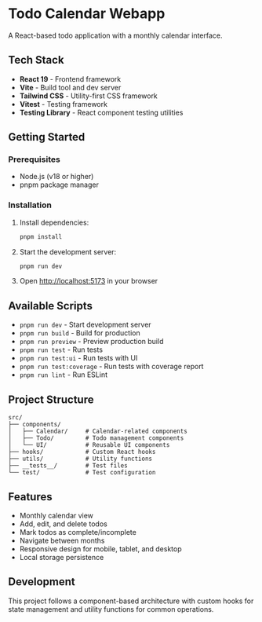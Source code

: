 # Todo Calendar Webapp

A React-based todo application with a monthly calendar interface.

## Tech Stack

- **React 19** - Frontend framework
- **Vite** - Build tool and dev server
- **Tailwind CSS** - Utility-first CSS framework
- **Vitest** - Testing framework
- **Testing Library** - React component testing utilities

## Getting Started

### Prerequisites

- Node.js (v18 or higher)
- pnpm package manager

### Installation

1. Install dependencies:
   ```bash
   pnpm install
   ```

2. Start the development server:
   ```bash
   pnpm run dev
   ```

3. Open [http://localhost:5173](http://localhost:5173) in your browser

## Available Scripts

- `pnpm run dev` - Start development server
- `pnpm run build` - Build for production
- `pnpm run preview` - Preview production build
- `pnpm run test` - Run tests
- `pnpm run test:ui` - Run tests with UI
- `pnpm run test:coverage` - Run tests with coverage report
- `pnpm run lint` - Run ESLint

## Project Structure

```
src/
├── components/
│   ├── Calendar/     # Calendar-related components
│   ├── Todo/         # Todo management components
│   └── UI/           # Reusable UI components
├── hooks/            # Custom React hooks
├── utils/            # Utility functions
├── __tests__/        # Test files
└── test/             # Test configuration
```

## Features

- Monthly calendar view
- Add, edit, and delete todos
- Mark todos as complete/incomplete
- Navigate between months
- Responsive design for mobile, tablet, and desktop
- Local storage persistence

## Development

This project follows a component-based architecture with custom hooks for state management and utility functions for common operations.